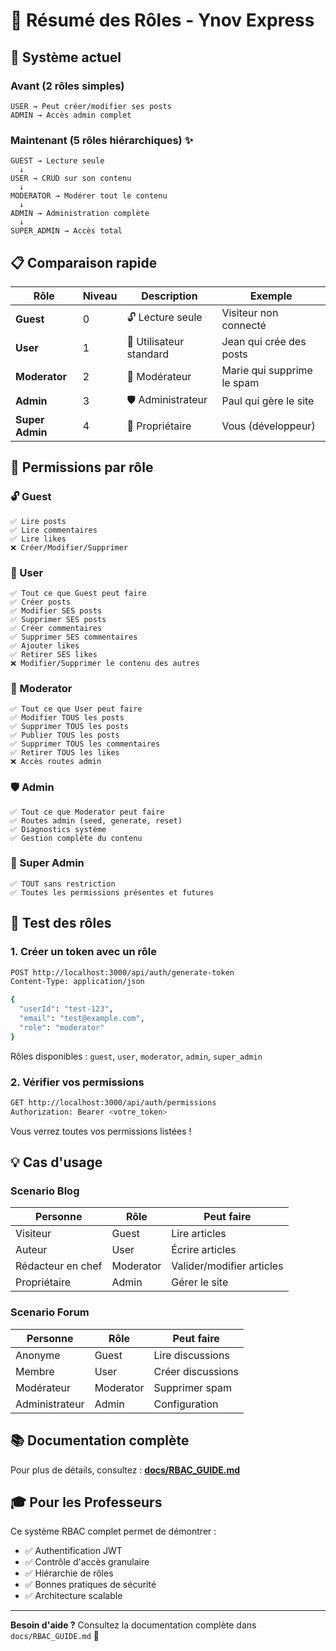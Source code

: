 # 👥 Résumé des Rôles - Ynov Express

## 🎯 Système actuel

### Avant (2 rôles simples)
```
USER → Peut créer/modifier ses posts
ADMIN → Accès admin complet
```

### Maintenant (5 rôles hiérarchiques) ✨

```
GUEST → Lecture seule
  ↓
USER → CRUD sur son contenu
  ↓
MODERATOR → Modérer tout le contenu
  ↓
ADMIN → Administration complète
  ↓
SUPER_ADMIN → Accès total
```

## 📋 Comparaison rapide

| Rôle | Niveau | Description | Exemple |
|------|--------|-------------|---------|
| **Guest** | 0 | 🔓 Lecture seule | Visiteur non connecté |
| **User** | 1 | 👤 Utilisateur standard | Jean qui crée des posts |
| **Moderator** | 2 | 👮 Modérateur | Marie qui supprime le spam |
| **Admin** | 3 | 🛡️ Administrateur | Paul qui gère le site |
| **Super Admin** | 4 | 👑 Propriétaire | Vous (développeur) |

## 🔑 Permissions par rôle

### 🔓 Guest
```
✅ Lire posts
✅ Lire commentaires
✅ Lire likes
❌ Créer/Modifier/Supprimer
```

### 👤 User
```
✅ Tout ce que Guest peut faire
✅ Créer posts
✅ Modifier SES posts
✅ Supprimer SES posts
✅ Créer commentaires
✅ Supprimer SES commentaires
✅ Ajouter likes
✅ Retirer SES likes
❌ Modifier/Supprimer le contenu des autres
```

### 👮 Moderator
```
✅ Tout ce que User peut faire
✅ Modifier TOUS les posts
✅ Supprimer TOUS les posts
✅ Publier TOUS les posts
✅ Supprimer TOUS les commentaires
✅ Retirer TOUS les likes
❌ Accès routes admin
```

### 🛡️ Admin
```
✅ Tout ce que Moderator peut faire
✅ Routes admin (seed, generate, reset)
✅ Diagnostics système
✅ Gestion complète du contenu
```

### 👑 Super Admin
```
✅ TOUT sans restriction
✅ Toutes les permissions présentes et futures
```

## 🧪 Test des rôles

### 1. Créer un token avec un rôle

```bash
POST http://localhost:3000/api/auth/generate-token
Content-Type: application/json

{
  "userId": "test-123",
  "email": "test@example.com",
  "role": "moderator"
}
```

Rôles disponibles : `guest`, `user`, `moderator`, `admin`, `super_admin`

### 2. Vérifier vos permissions

```bash
GET http://localhost:3000/api/auth/permissions
Authorization: Bearer <votre_token>
```

Vous verrez toutes vos permissions listées !

## 💡 Cas d'usage

### Scenario Blog

| Personne | Rôle | Peut faire |
|----------|------|------------|
| Visiteur | Guest | Lire articles |
| Auteur | User | Écrire articles |
| Rédacteur en chef | Moderator | Valider/modifier articles |
| Propriétaire | Admin | Gérer le site |

### Scenario Forum

| Personne | Rôle | Peut faire |
|----------|------|------------|
| Anonyme | Guest | Lire discussions |
| Membre | User | Créer discussions |
| Modérateur | Moderator | Supprimer spam |
| Administrateur | Admin | Configuration |

## 📚 Documentation complète

Pour plus de détails, consultez : **[docs/RBAC_GUIDE.md](docs/RBAC_GUIDE.md)**

## 🎓 Pour les Professeurs

Ce système RBAC complet permet de démontrer :
- ✅ Authentification JWT
- ✅ Contrôle d'accès granulaire
- ✅ Hiérarchie de rôles
- ✅ Bonnes pratiques de sécurité
- ✅ Architecture scalable

---

**Besoin d'aide ?** Consultez la documentation complète dans `docs/RBAC_GUIDE.md` 📖

